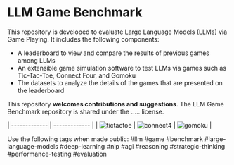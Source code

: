# LLM Game Benchmark
This repository is developed to evaluate Large Language Models (LLMs) via Game Playing. It includes the following components:
- A leaderboard to view and compare the results of previous games among LLMs
- An extensible game simulation software to test LLMs via games such as Tic-Tac-Toe, Connect Four, and Gomoku
- The datasets to analyze the details of the games that are presented on the leaderboard



This repository **welcomes contributions and suggestions**. 
The LLM Game Benchmark repository is shared under the ..... license.

| ------------- | ------------- |
| ![tictactoe](https://github.com/research-outcome/LLM-Game-Benchmark/assets/1295373/bceee748-f151-4854-a558-a07dde7ff6a3)  | ![connect4](https://github.com/research-outcome/LLM-Game-Benchmark/assets/1295373/42f19aca-7c54-4813-ae0d-58f21b233b5b)  | ![gomoku](https://github.com/research-outcome/LLM-Game-Benchmark/assets/1295373/e79fdfc5-8acb-41bf-8237-acc9c720a90f)
 |




Use the following tags when made public:
#llm #game #benchmark #large-language-models #deep-learning #nlp #agi #reasoning #strategic-thinking #performance-testing #evaluation

